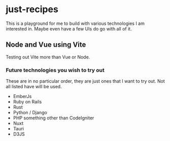 # just-recipes

This is a playground for me to build with various technologies I am interested in. Maybe even have a few UIs do go with all of it.

## Node and Vue using Vite

Testing out Vite more than Vue or Node.

### Future technologies you wish to try out

These are in no particular order, they are just ones that I want to try out. Not all listed have will be used.

* EmberJs
* Ruby on Rails
* Rust
* Python / Django
* PHP something other than CodeIgniter
* Nuxt
* Tauri
* D3JS